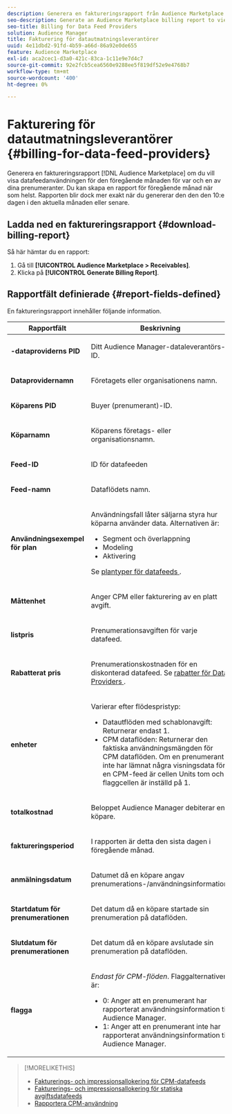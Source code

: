 ```yaml
---
description: Generera en faktureringsrapport från Audience Marketplace för att visa dataflödesanvändningen för den föregående månaden för var och en av dina prenumeranter. Du kan skapa en rapport för föregående månad när som helst. Rapporten blir dock mer exakt när du genererar den den den 10:e dagen i den aktuella månaden eller senare.
seo-description: Generate an Audience Marketplace billing report to view data feed usage for the previous month for each of your subscribers. You can create a report for the previous month at any time. However, the report is more accurate when you generate it on or after the 10th day of the current month.
seo-title: Billing for Data Feed Providers
solution: Audience Manager
title: Fakturering för datautmatningsleverantörer
uuid: 4e11dbd2-91fd-4b59-a66d-86a92e0de655
feature: Audience Marketplace
exl-id: aca2cec1-d3a0-421c-83ca-1c11e9e7d4c7
source-git-commit: 92e2fcb5cea6560e9288ee5f819df52e9e4768b7
workflow-type: tm+mt
source-wordcount: '400'
ht-degree: 0%

---
```


# Fakturering för datautmatningsleverantörer {#billing-for-data-feed-providers}

Generera en faktureringsrapport [!DNL Audience Marketplace] om du vill visa datafeedanvändningen för den föregående månaden för var och en av dina prenumeranter. Du kan skapa en rapport för föregående månad när som helst. Rapporten blir dock mer exakt när du genererar den den den 10:e dagen i den aktuella månaden eller senare.

## Ladda ned en faktureringsrapport {#download-billing-report}

Så här hämtar du en rapport:

1. Gå till **[!UICONTROL Audience Marketplace > Receivables]**.
1. Klicka på **[!UICONTROL Generate Billing Report]**.

## Rapportfält definierade {#report-fields-defined}

En faktureringsrapport innehåller följande information.

<table id="table_B433D5059F6446068683E425B1D87520"> 
 <thead> 
  <tr> 
   <th colname="col1" class="entry"> Rapportfält </th> 
   <th colname="col2" class="entry"> Beskrivning </th> 
  </tr> 
 </thead>
 <tbody> 
  <tr> 
   <td colname="col1"> <p><b><span class="uicontrol">-dataproviderns PID </span></b> </p> </td> 
   <td colname="col2"> <p>Ditt <span class="keyword"> Audience Manager</span>-dataleverantörs-ID. </p> </td> 
  </tr> 
  <tr> 
   <td colname="col1"> <p><b><span class="uicontrol"> Dataprovidernamn </span></b> </p> </td> 
   <td colname="col2"> <p>Företagets eller organisationens namn. </p> </td> 
  </tr> 
  <tr> 
   <td colname="col1"> <p><b><span class="uicontrol"> Köparens PID </span></b> </p> </td> 
   <td colname="col2"> <p>Buyer (prenumerant)-ID. </p> </td> 
  </tr> 
  <tr> 
   <td colname="col1"> <p><b><span class="uicontrol"> Köparnamn</span></b> </p> </td> 
   <td colname="col2"> <p>Köparens företags- eller organisationsnamn. </p> </td> 
  </tr> 
  <tr> 
   <td colname="col1"> <p><b><span class="uicontrol"> Feed-ID </span></b> </p> </td> 
   <td colname="col2"> <p>ID för datafeeden </p> </td> 
  </tr> 
  <tr> 
   <td colname="col1"> <p><b><span class="uicontrol"> Feed-namn </span></b> </p> </td> 
   <td colname="col2"> <p>Dataflödets namn. </p> </td> 
  </tr> 
  <tr> 
   <td colname="col1"> <p><b><span class="uicontrol"> Användningsexempel för plan</span></b> </p> </td> 
   <td colname="col2"> <p>Användningsfall låter säljarna styra hur köparna använder data. Alternativen är: </p> 
    <ul id="ul_8230A93B5DCE4C10B025D3C761F72CEF"> 
     <li id="li_3400C6475F6D43D7AF54D9A0ED9C09E0">Segment och överlappning </li> 
     <li id="li_65DFEF1EA6C341ACB5B72FF629F10AFC">Modeling </li> 
     <li id="li_B84935B93ADE4D299732CE7E099DF7B3">Aktivering </li> 
    </ul> <p>Se <a href="../../../features/audience-marketplace/marketplace-data-providers/marketplace-create-manage-feeds.md#plan-types"> plantyper för datafeeds </a>. </p> </td> 
  </tr> 
  <tr> 
   <td colname="col1"> <p><b><span class="uicontrol"> Måttenhet</span></b> </p> </td> 
   <td colname="col2"> <p>Anger CPM eller fakturering av en platt avgift. </p> </td> 
  </tr> 
  <tr> 
   <td colname="col1"> <p><b><span class="uicontrol"> listpris</span></b> </p> </td> 
   <td colname="col2"> <p>Prenumerationsavgiften för varje datafeed. </p> </td> 
  </tr> 
  <tr> 
   <td colname="col1"> <p><b><span class="uicontrol"> Rabatterat pris </span></b> </p> </td> 
   <td colname="col2"> <p>Prenumerationskostnaden för en diskonterad datafeed. Se <a href="../../../features/audience-marketplace/marketplace-data-providers/marketplace-create-manage-feeds.md#discounts"> rabatter för Data Providers </a>. </p> </td> 
  </tr> 
  <tr> 
   <td colname="col1"> <p><b><span class="uicontrol"> enheter</span></b> </p> </td> 
   <td colname="col2"> <p>Varierar efter flödespristyp: </p> 
    <ul id="ul_01550B436EEE4FBC8C9945E08E3CE2C6"> 
     <li id="li_C589F6A751AB407E853AC6F726A47F14">Datautflöden med schablonavgift: Returnerar endast 1. </li> 
     <li id="li_F93F8AEB2D8C45BFA0305E7808AFF848">CPM dataflöden: Returnerar den faktiska användningsmängden för CPM dataflöden. Om en prenumerant inte har lämnat några visningsdata för en CPM-feed är cellen Units tom och flaggcellen är inställd på 1. </li> 
    </ul> </td> 
  </tr> 
  <tr> 
   <td colname="col1"> <p><b><span class="uicontrol"> totalkostnad</span></b> </p> </td> 
   <td colname="col2"> <p>Beloppet <span class="keyword"> Audience Manager</span> debiterar en köpare. </p> </td> 
  </tr> 
  <tr> 
   <td colname="col1"> <p><b><span class="uicontrol"> faktureringsperiod </span></b> </p> </td> 
   <td colname="col2"> <p> I rapporten är detta den sista dagen i föregående månad. </p> </td> 
  </tr> 
  <tr> 
   <td colname="col1"> <p><b><span class="uicontrol"> anmälningsdatum </span></b> </p> </td> 
   <td colname="col2"> <p>Datumet då en köpare angav prenumerations-/användningsinformation. </p> </td> 
  </tr> 
  <tr> 
   <td colname="col1"> <p><b><span class="uicontrol"> Startdatum för prenumerationen</span></b> </p> </td> 
   <td colname="col2"> <p>Det datum då en köpare startade sin prenumeration på dataflöden. </p> </td> 
  </tr> 
  <tr> 
   <td colname="col1"> <p><b><span class="uicontrol"> Slutdatum för prenumerationen</span></b> </p> </td> 
   <td colname="col2"> <p>Det datum då en köpare avslutade sin prenumeration på dataflöden. </p> </td> 
  </tr> 
  <tr> 
   <td colname="col1"> <p><b><span class="uicontrol"> flagga </span></b> </p> </td> 
   <td colname="col2"> <p> <i>Endast för CPM-flöden</i>. Flaggalternativen är: </p> 
    <ul id="ul_509BC73B754A43299F8D719AB0805ABD"> 
     <li id="li_AB35E33B68EC49A187495DF6B9D86563">0: Anger att en prenumerant har rapporterat användningsinformation till <span class="keyword"> Audience Manager</span>. </li> 
     <li id="li_2E4871B127A84EC586A9F3659F52D67E">1: Anger att en prenumerant inte har rapporterat användningsinformation till <span class="keyword"> Audience Manager</span>. </li> 
    </ul> </td> 
  </tr> 
 </tbody> 
</table>

>[!MORELIKETHIS]
>
>* [Fakturerings- och impressionsallokering för CPM-datafeeds](../../../features/audience-marketplace/marketplace-data-buyers/marketplace-buyer-billing.md#cost-attribution)
>* [Fakturerings- och impressionsallokering för statiska avgiftsdatafeeds](../../../features/audience-marketplace/marketplace-data-buyers/marketplace-buyer-billing.md)
>* [Rapportera CPM-användning](../../../features/audience-marketplace/marketplace-data-buyers/marketplace-buyer-billing.md#report-cpm-usage)
